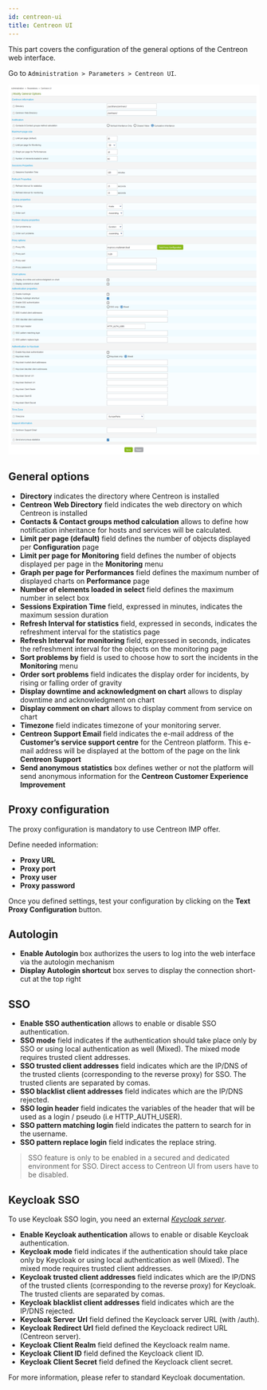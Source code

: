 ```yaml
---
id: centreon-ui
title: Centreon UI
---
```


This part covers the configuration of the general options of the Centreon web
interface.

Go to `Administration > Parameters > Centreon UI`.

![image](../../assets/administration/parameters-centreon-ui.png)

## General options

- **Directory** indicates the directory where Centreon is installed
- **Centreon Web Directory** field indicates the web directory on which
Centreon is installed
- **Contacts & Contact groups method calculation** allows to define how
notification inheritance for hosts and services will be calculated.
- **Limit per page (default)** field defines the number of objects displayed
per **Configuration** page
- **Limit per page for Monitoring** field defines the number of objects
displayed per page in the **Monitoring** menu
- **Graph per page for Performances** field defines the maximum number of
displayed charts on **Performance** page
- **Number of elements loaded in select** field defines the maximum number in
select box
- **Sessions Expiration Time** field, expressed in minutes, indicates the
maximum session duration
- **Refresh Interval for statistics** field, expressed in seconds, indicates
the refreshment interval for the statistics page
- **Refresh Interval for monitoring** field, expressed in seconds, indicates
the refreshment interval for the objects on the monitoring page
- **Sort problems by** field is used to choose how to sort the incidents in
the **Monitoring** menu
- **Order sort problems** field indicates the display order for incidents, by
rising or falling order of gravity
- **Display downtime and acknowledgment on chart** allows to display downtime
and acknowledgment on chart
- **Display comment on chart** allows to display comment from service on chart
- **Timezone** field indicates timezone of your monitoring server.
- **Centreon Support Email** field indicates the e-mail address of the
**Customer’s service support centre** for the Centreon platform. This e-mail
address will be displayed at the bottom of the page on the link **Centreon
Support**
- **Send anonymous statistics** box defines wether or not the platform will
send anonymous information for the **Centreon Customer Experience Improvement**

## Proxy configuration

The proxy configuration is mandatory to use Centreon IMP offer.

Define needed information:

- **Proxy URL**
- **Proxy port**
- **Proxy user**
- **Proxy password**

Once you defined settings, test your configuration by clicking on the **Text
Proxy Configuration** button.

## Autologin

- **Enable Autologin** box authorizes the users to log into the web interface
via the autologin mechanism
- **Display Autologin shortcut** box serves to display the connection
short-cut at the top right

## SSO

- **Enable SSO authentication** allows to enable or disable SSO authentication.
- **SSO mode** field indicates if the authentication should take place only by
SSO or using local authentication as well (Mixed). The mixed mode requires
trusted client addresses.
- **SSO trusted client addresses** field indicates which are the IP/DNS of the
trusted clients (corresponding to the reverse proxy) for SSO. The trusted
clients are separated by comas.
- **SSO blacklist client addresses** field indicates which are the IP/DNS
rejected.
- **SSO login header** field indicates the variables of the header that will
be used as a login / pseudo (i.e HTTP\_AUTH\_USER).
- **SSO pattern matching login** field indicates the pattern to search for in
the username.
- **SSO pattern replace login** field indicates the replace string.

> SSO feature is only to be enabled in a secured and dedicated environment for
> SSO. Direct access to Centreon UI from users have to be disabled.

## Keycloak SSO

To use Keycloak SSO login, you need an external *[Keycloak
server](https://www.keycloak.org/docs/latest/getting_started/index.html)*.

- **Enable Keycloak authentication** allows to enable or disable Keycloak
authentication.
- **Keycloak mode** field indicates if the authentication should take place only by
Keycloak or using local authentication as well (Mixed). The mixed mode requires
trusted client addresses.
- **Keycloak trusted client addresses** field indicates which are the IP/DNS of the
trusted clients (corresponding to the reverse proxy) for Keycloak. The trusted
clients are separated by comas.
- **Keycloak blacklist client addresses** field indicates which are the IP/DNS
rejected.
- **Keycloak Server Url** field defined the Keycloack server URL (with /auth).
- **Keycloak Redirect Url** field defined the Keycloack redirect URL (Centreon
server).
- **Keycloak Client Realm** field defined the Keycloack realm name.
- **Keycloak Client ID** field defined the Keycloack client ID.
- **Keycloak Client Secret** field defined the Keycloack client secret.

For more information, please refer to standard Keycloak documentation.
